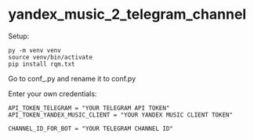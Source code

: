 # yandex_music_2_telegram_channel
Setup:
```
py -m venv venv
source venv/bin/activate
pip install rqm.txt
```
Go to conf_.py and rename it to conf.py 
 
Enter your own credentials:
```
API_TOKEN_TELEGRAM = "YOUR TELEGRAM API TOKEN"
API_TOKEN_YANDEX_MUSIC_CLIENT = "YOUR YANDEX MUSIC CLIENT TOKEN"

CHANNEL_ID_FOR_BOT = "YOUR TELEGRAM CHANNEL ID" 
```